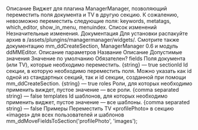Описание
Виджет для плагина ManagerManager, позволяющий переместить поля документа и TV в другую секцию. К сожалению, невозможно переместить следующие поля: keywords, metatags, which_editor, show_in_menu, menuindex.
Список изменений
Незначительные изменения.
Документация
Для установки распакуйте архив в /assets/plungins/managermanager/widgets/. Смотрите также документацию mm_ddCreateSection, ManagerManager 0.6 и модуль ddMMEditor.
Описание параметров
Название	Описание	Допустимые значения	Значение по умолчанию	Обязателен?
fields	Поля документа (или TV), которые необходимо переместить.	{string}	—	true
sectionId	Id секции, в которую необходимо переместить поля. Можно указать как id одной из стандартных секций, так и id секции, созданной при помощи mm_ddCreateSection.	{string}	—	true
roles	Роли, для которых необходимо применить виждет, пустое значение — все роли.	{comma separated string}	—	false
templates	Id шаблонов, для которых необходимо применить виджет, пустое значение — все шаблоны.	{comma separated string}	—	false
Примеры
Переместить TV «profilePhoto» в секцию «images» для всех пользователей и шаблонов
mm_ddMoveFieldsToSection('profilePhoto', 'images');